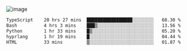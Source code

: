 ![image](https://github-profile-trophy.vercel.app/?username=CMOISDEAD&theme=oldie&row=1&no-frame=true&no-bg=true&margin-w=15&margin-h=15)
<!--START_SECTION:waka-->

```txt
TypeScript    20 hrs 27 mins  █████████████████░░░░░░░░   68.30 %
Bash          4 hrs 3 mins    ███▒░░░░░░░░░░░░░░░░░░░░░   13.56 %
Python        1 hr 33 mins    █▒░░░░░░░░░░░░░░░░░░░░░░░   05.20 %
hyprlang      1 hr 19 mins    █░░░░░░░░░░░░░░░░░░░░░░░░   04.44 %
HTML          33 mins         ▒░░░░░░░░░░░░░░░░░░░░░░░░   01.87 %
```

<!--END_SECTION:waka--> 
